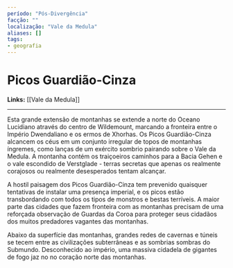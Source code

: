 ```yaml
---
período: "Pós-Divergência"
facção: ""
localização: "Vale da Medula"
aliases: []
tags:
- geografia
---
```


# **Picos Guardião-Cinza**

**Links:** [[Vale da Medula]]

---
Esta grande extensão de montanhas se extende a norte do Oceano Lucidiano através do centro de Wildemount, marcando a fronteira entre o Império Dwendaliano e os ermos de Xhorhas. Os Picos Guardião-Cinza alcancem os céus em um conjunto irregular de topos de montanhas íngremes, como lanças de um exército sombrio pairando sobre o Vale da Medula. A montanha contém os traiçoeiros caminhos para a Bacia Gehen e o vale escondido de Verstglade - terras secretas que apenas os realmente corajosos ou realmente desesperados tentam alcançar.

A hostil paisagem dos Picos Guardião-Cinza tem prevenido quaisquer tentativas de instalar uma presença imperial, e os picos estão transbordando com todos os tipos de monstros e bestas terríveis. A maior parte das cidades que fazem fronteira com as montanhas precisam de uma reforçada observação de Guardas da Coroa para proteger seus cidadãos dos muitos predadores vagantes das montanhas.

Abaixo da superfície das montanhas, grandes redes de cavernas e túneis se tecem entre as civilizações subterrâneas e as sombrias sombras do Submundo. Desconhecido ao império, uma massiva cidadela de gigantes de fogo jaz no no coração norte das montanhas.
